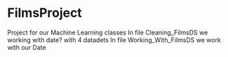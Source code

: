 # FilmsProject
Project for our Machine Learning  classes 
In file Cleaning_FilmsDS we working with date? with 4 datadets
In file Working_With_FilmsDS we work with our Date

 
